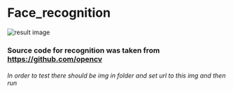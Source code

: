 # Face_recognition 
![result image](https://ip-calculator.ru/blog/wp-content/uploads/2021/02/6038586442907648.png)
### Source code for recognition was taken from https://github.com/opencv 
###### In order to test there should be img in folder and set url to this img and then run
